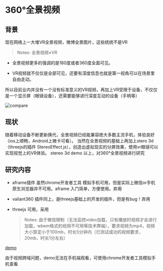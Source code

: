 # 360°全景视频

## 背景

现在网络上一大堆VR全景视频，微博全景图片，这些统统不是VR

>Notes: 全景视频≠VR

- 全景视频更多的强调的是180度或者360度全面可见。

- VR视频就不仅仅是全部可见，还要有深度信息也就是第一视角可以在场景里自由走动。


所以目前业内并没有一个没有标准意义的VR视频，再加上VR受限于设备，不仅仅是一个显示屏（眼镜设备），还需要能够进行深度互动的设备（手柄等）

![compare](https://github.com/Sanchez3/video360/blob/master/src/assets/img/compare.gif)

## 现状
 
随着移动设备不断更新换代，全景视频已经能兼容绝大多数主流手机，体验良好（ios上顺畅，Android上微卡可看）。
当然在全景视频的基础上再加上stero 3d（threejs的插件 StereoEffect.js），创造出虚拟现实的分屏效果，使用vr眼镜可以实现视觉上的VR体验。
stereo 3d demo
以上，对360°全景视频进行研究



## 研究内容

- aframe插件 虽然chrome开发者工具 模拟手机可用，但是实际上微信or手机原生浏览器并不可用。aframe 入门简单，方便使用。弃用

- valiant360 插件同上，是threejs基础上的开发的插件，但是有bug！弃用

- threejs 可用，采用

  > Notes: 由于微信限制（无法监控video加载，只有播放时视频才会进行加载，wbem格式的视频不可用等技术弊端），要求视频为mp4，视频大小暂定小于100mb，时长5分钟内（已测试成功的视频要求，20mb，时长1分左右）



[demo](https://codepen.io/sanchez3/full/KXpvxO/)

由于视频跨域问题，demo无法在手机端观看，可使用chrome开发者工具模拟手机查看